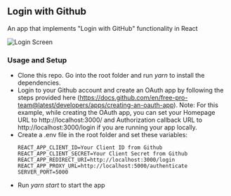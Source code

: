 ## Login with Github

An app that implements "Login with GitHub" functionality in React

![Login Screen](https://imgur.com/wW6k2HF.png)

### Usage and Setup
- Clone this repo. Go into the root folder and run *yarn* to install the dependencies.
- Login to your Github account and create an OAuth app by following the steps provided here (https://docs.github.com/en/free-pro-team@latest/developers/apps/creating-an-oauth-app). Note: For this example, while creating the OAuth app, you can set your Homepage URL to http://localhost:3000/ and Authorization callback URL to http://localhost:3000/login if you are running your app locally.
- Create a .env file in the root folder and set these variables: 
  ```
  REACT_APP_CLIENT_ID=Your Client ID from Github
  REACT_APP_CLIENT_SECRET=Your Client Secret from Github
  REACT_APP_REDIRECT_URI=http://localhost:3000/login
  REACT_APP_PROXY_URL=http://localhost:5000/authenticate
  SERVER_PORT=5000
  ```
- Run *yarn start* to start the app
